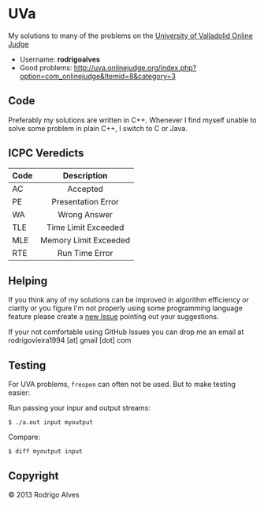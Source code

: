 # UVa

My solutions to many of the problems on the [University of Valladolid Online Judge]

* Username: **rodrigoalves**
* Good problems: http://uva.onlinejudge.org/index.php?option=com_onlinejudge&Itemid=8&category=3

## Code

Preferably my solutions are written in C++. Whenever I find myself unable to solve
some problem in plain C++, I switch to C or Java.

## ICPC Veredicts

| Code   | Description                        |
| ------ | :---------------------------------:|
| AC     | Accepted                           |
| PE     | Presentation Error                 |
| WA     | Wrong Answer                       |
| TLE    | Time Limit Exceeded                |
| MLE    | Memory Limit Exceeded              |
| RTE    | Run Time Error                     |


## Helping

If you think any of my solutions can be improved in algorithm efficiency or clarity or
you figure I'm not properly using some programming language feature please create
a [new Issue] pointing out your suggestions.

If your not comfortable using GitHub Issues you can drop me an email at rodrigovieira1994 [at] gmail [dot] com

## Testing

For UVA problems, `freopen` can often not be used. But to make testing easier:

Run passing your inpur and output streams:

`$ ./a.out input myoutput`

Compare:

`$ diff myoutput input`

## Copyright

 © 2013 Rodrigo Alves

[University of Valladolid Online Judge]: http://uva.onlinejudge.org/
[new Issue]: https://github.com/rodrigoalvesvieira/UVa/issues/new
